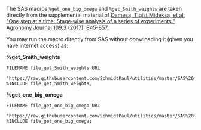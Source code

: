 The SAS macros `%get_one_big_omega` and `%get_Smith_weights` are taken directly from the supplemental material of 
[Damesa, Tigist Mideksa, et al. "One step at a time: Stage‐wise analysis of a series of experiments." Agronomy Journal 109.3 (2017): 845-857.](https://acsess.onlinelibrary.wiley.com/doi/abs/10.2134/agronj2016.07.0395)

You may run the macro directly from SAS without donwloading it (given you have internet access) as:

**%get_Smith_weights**
```
FILENAME file_get_Smith_weights URL 
   'https://raw.githubusercontent.com/SchmidtPaul/utilities/master/SAS%20macros/get_Smith_weights.sas';
%INCLUDE file_get_Smith_weights;
```

**%get_one_big_omega**
```
FILENAME file_get_one_big_omega URL 
   'https://raw.githubusercontent.com/SchmidtPaul/utilities/master/SAS%20macros/get_one_big_omega.sas';
%INCLUDE file_get_one_big_omega;
```